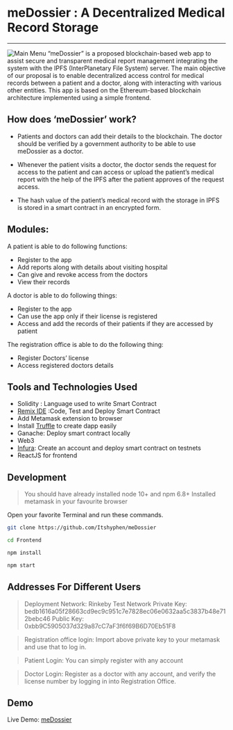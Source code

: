 # meDossier : A Decentralized Medical Record Storage
---
![Main Menu](https://raw.githubusercontent.com/Itshyphen/meDossier/master/Screenshots/Frontpage.png)
“meDossier” is a proposed blockchain-based web app to assist secure and transparent medical report management integrating the system with the IPFS (InterPlanetary File System) server. The main objective of our proposal is to enable decentralized access control for medical records between a patient and a doctor, along with interacting with various other entities. This app is based on the Ethereum-based blockchain architecture implemented using a simple frontend.

## How does  ‘meDossier’ work?
- Patients and doctors can add their details to the blockchain. The doctor should be verified by a government authority to be able to use meDossier as a doctor.

- Whenever the patient visits a doctor, the doctor sends the request for access to the patient and can access or upload the patient’s medical report with the help of the IPFS after the patient approves of the request access.

- The hash value of the patient’s medical record with the storage in IPFS is stored in a smart contract in an encrypted form.

## Modules:

A patient is able to do following functions:
- Register to the app
- Add reports along with details about visiting hospital
- Can give and revoke access from the doctors
- View their records

A doctor is able to do following things:
- Register to the app
- Can use the app only if their license is registered
- Access and add the records of their patients if they are accessed by patient

The registration office is able to do the following thing:
- Register Doctors’ license
- Access registered doctors details

## Tools and Technologies Used

- Solidity : Language used to write Smart Contract
- [Remix IDE](https://remix.ethereum.org) :Code, Test and Deploy Smart Contract
- Add Metamask extension to browser
- Install [Truffle](https://www.trufflesuite.com/) to create dapp easily
- Ganache: Deploy smart contract locally
- Web3
- [Infura](https://infura.io/): Create an account and deploy smart contract on testnets
- ReactJS for frontend


## Development
> You should have already installed node 10+ and npm 6.8+
> Installed metamask in your favourite browser


Open your favorite Terminal and run these commands.

```sh
git clone https://github.com/Itshyphen/meDossier
```


```sh
cd Frontend
```

```sh
npm install
```

```sh
npm start
```
## Addresses For Different Users
> Deployment Network: Rinkeby Test Network
> Private Key: bedb1616a05f28663cd9ec9c951c7e7828ec06e0632aa5c3837b48e712bebc46
> Public Key: 0xbb9C5905037d329a87cC7aF3f6f69B6D70Eb51F8

> Registration office login: Import above private key to your metamask and use that to log in.

> Patient Login: You can simply register with any account

> Doctor Login: Register as a doctor with any account, and verify the license number by logging in into Registration Office.

## Demo
Live Demo: [meDossier](http://medossier.netlify.app)




